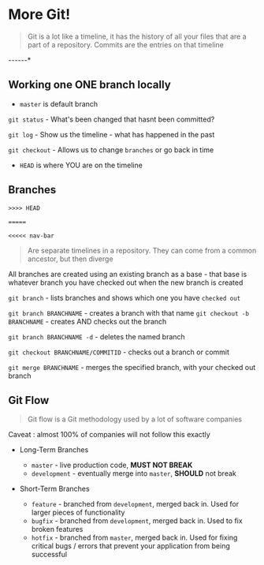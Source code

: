 # More Git!

> Git is a lot like a timeline, it has the history of all your files that are a part of a repository.  Commits are the entries on that timeline

--*--*--*

## Working one ONE branch locally

- `master` is default branch

`git status` - What's been changed that hasnt been committed?

`git log` - Show us the timeline - what has happened in the past

`git checkout` - Allows us to change `branches` or go back in time
- `HEAD` is where YOU are on the timeline

## Branches
 ```
 >>>> HEAD
 
 =====
 
 <<<<< nav-bar
 ```
 
> Are separate timelines in a repository.  They can come from a common ancestor, but then diverge

All branches are created using an existing branch as a base - that base is whatever branch you have checked out when the new branch is created

`git branch` - lists branches and shows which one you have `checked out`

`git branch BRANCHNAME` - creates a branch with that name
`git checkout -b BRANCHNAME` - creates AND checks out the branch

`git branch BRANCHNAME -d` - deletes the named branch

`git checkout BRANCHNAME/COMMITID` - checks out a branch or commit

`git merge BRANCHNAME` - merges the specified branch, with your checked out branch


## Git Flow
> Git flow is a Git methodology used by a lot of software companies

Caveat : almost 100% of companies will not follow this exactly

- Long-Term Branches
  - `master`      - live production code, __MUST NOT BREAK__
  - `development` - eventually merge into `master`, __SHOULD__ not break

- Short-Term Branches
  - `feature` - branched from `development`, merged back in.  Used for larger pieces of functionality
  - `bugfix` - branched from `development`, merged back in.  Used to fix broken features
  - `hotfix` - branched from `master`, merged back in. Used for fixing critical bugs / errors that prevent your application from being successful







